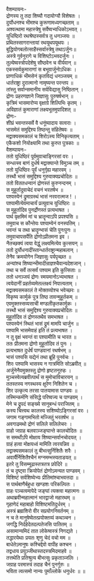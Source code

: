 वैशम्पायनः-  
द्रोणस्य तु तदा शिष्यौ गदायोग्यौ विशेषतः ।  
दुर्योधनश्च भीमश्च कुरूणामध्यगच्छताम् ॥  
अश्वत्थामा महास्त्रेषु सर्वेष्वभ्यधिकोऽभवत् ।  
युधिष्ठिरो रथश्रेष्ठस्सर्वत्र तु धनञ्जयः ॥  
प्रथितस्सागरान्तायां रथयूथपयूथपः ।  
बुद्धियोगबलोत्साहैस्सर्वास्त्रेषु तथाऽर्जुनः॥  
अस्त्रे गुर्वनुरागे च विशिष्टोऽभवदर्जुनः ।  
तुल्येष्वस्त्रोपदेशेषु सौष्ठवेन च वीर्यवान् ॥  
एकस्सर्वकुमाराणां स बभूवार्जुनोऽधिकः ।  
प्राणाधिकं भीमसेनं कृतविद्यं धनञ्जयम् ॥  
धार्तराष्ट्रा दुरात्मानो नामृष्यन्त परन्तप ॥  
तांस्तु सर्वान्समानीय सर्वविद्यासु निष्ठितान् ।  
द्रोणः प्रहरणज्ञाने जिज्ञासुः पुरुषर्षभान् ॥  
कृत्रिमं भासमारोप्य वृक्षाग्रे शिल्पिभिः कृतम् ।  
अविज्ञातं कुमाराणां लक्ष्यभूतमुपादिशत् ॥  
द्रोणः-  
शीघ्रं भवन्तस्सर्वे वै धनूंष्यादाय सत्वराः ।  
भासमेतं समुद्दिश्य तिष्ठन्तु संहितेषवः ॥  
मद्वाक्यसमकालं च शिरोऽस्य विनिकृत्यताम् ।  
एकैकशो नियोक्ष्यामि तथा कुरुत पुत्रकाः ॥  
वैशम्पायनः-  
ततो युधिष्ठिरं पूर्वमुवाचाङ्गिरसां वरः ।  
सन्धत्स्व बाणं दुर्धर्ष मद्वाक्यान्ते विमुञ्च तम् ॥  
ततो युधिष्ठिरः पूर्वं धनुर्गृह्य महारवम् ।  
तस्थौ भासं समुद्दिश्य गुरुवाक्यप्रचोदितः ॥  
ततो विततधन्वानं द्रोणस्तं कुरुनन्दनम् ।  
स मुहूर्तादुवाचेदं वचनं भरतर्षभ ॥  
पश्यस्येनं द्रुमाग्रस्थं भासं नरवरात्मज ! ।  
पश्यामीत्येवमाचार्यं प्रत्युवाच युधिष्ठिरः ॥  
स मुहूर्तादिव पुनर्द्रोणस्तं प्रत्यभाषत ।  
पार्थ वृक्षमिमं मां च भ्रातॄन्वाऽपि प्रपश्यसि ॥  
तमुवाच स कौन्तेयः पश्याम्येनं वनस्पतिम् ।  
भवन्तं च तथा भ्रातॄन्भासं चेति पुनःपुनः ॥  
तमुवाचापसर्पेति द्रोणोऽप्रीतमना इव ।  
नैतच्छक्यं त्वया वेद्धुं लक्ष्यमित्येव कुत्सयन् ॥  
ततो दुर्योधनादींस्तान्धार्तराष्ट्रान्महाबलान् ।  
तेनैव क्रमयोगेन जिज्ञासुः पर्यपृच्छत ॥  
अन्यांश्च शिष्यान्भीमादीन्राज्ञश्चैवान्यदेशजान् ।  
तथा च सर्वे तत्सर्वं पश्याम इति कुत्सिताः ॥  
ततो धनञ्जयं द्रोणः स्मयमानोऽभ्यभाषत ।  
त्वयेदानीं प्रहर्तव्यमेतल्लक्ष्यं निपात्यताम् ।  
मद्वाक्यसमकालं ते मोक्तव्योश्च भवेच्छरः ॥  
विकृष्य कार्मुकं पुत्र तिष्ठ तावन्मुहूर्तकम् ॥  
एवमुक्तस्सव्यसाची मण्डलीकृतकार्मुकः ।  
तस्थौ भासं समुद्दिश्य गुरुवाक्यप्रचोदितः ॥  
मुहूर्तादिव तं द्रोणस्तथैव समभाषत ।  
पश्यस्येनं स्थितं भासं द्रुमं मामपि चार्जुन ॥  
पश्यामि भासमेवाहं इति तं प्रत्यभाषत ।  
न तु वृक्षं भवन्तं वा पश्यामीति च भारत ॥  
ततः प्रीतमना द्रोणो मुहूर्तादिव तं पुनः ।  
प्रत्यभाषत दुर्धर्षं पाण्डवानां रथर्षभम् ॥  
भासं पश्यसि यद्येनं तथा ब्रूहि पुनर्वचः ।  
शिरः पश्यामि भासस्य न गात्रमिति सोऽब्रवीत् ॥  
अर्जुनेनैवमुक्तस्तु द्रोणो हृष्टतनूरुहः ।  
मुञ्चस्वेत्यब्रवीत्पार्थं स मुमोचाविचारयन् ॥  
ततस्तस्य नगस्थस्य क्षुरेण निशितेन च ।  
शिर उत्कृत्य तरसा पातयामास पाण्डवः ॥  
तस्मिन्कर्मणि संसिद्धे परिष्वज्य च पाण्डवम् ।  
मेने च द्रुपदं सङ्ख्ये सानुबन्धं पराजितम् ॥  
कस्य चित्त्वथ कालस्य सशिष्योऽङ्गिरसां वरः ।  
जगाम गङ्गामभितो मज्जितुं भरतर्षभ ॥  
अवगाढमथो द्रोणं सलिले सलिलेचरः ।  
ग्राहो जग्राह बलवाञ्जङ्घान्ते कालचोदितः ॥  
स समर्थोऽपि मोक्षाय शिष्यान्सर्वानचोदयत् ।  
ग्राहं हत्वा मोक्षयध्वं मामिति त्वरयन्निव ॥  
तद्वाक्यसमकालं तु बीभत्सुर्निशितैः शरैः ।  
अवार्यैर्निशितैश्चैनं मग्नमम्भस्यताडयत् ॥  
इतरे तु विसम्मूढास्तत्रतत्र प्रपेदिरे ॥  
तं च दृष्ट्वा क्रियोपेतं द्रोणोऽमन्यत पाण्डवम् ।  
विशिष्टं सर्वशिष्येभ्यः प्रीतिमांश्चाभवत्तदा ॥  
स पार्थबाणैर्बहुधा खण्डशः परिकल्पितः ।  
ग्राहः पञ्चत्वमापेदे जङ्घां त्यक्त्वा महात्मनः ॥  
अथाब्रवीन्महात्मानं भारद्वाजो महारथम् ॥  
गृहाणेदं महाबाहो विशिष्टमतिदुर्धरम् ।  
अस्त्रं ब्रह्मशिरो वीर सप्रयोगनिवर्तनम् ॥  
न च ते मानुषेष्वेतत्प्रयोक्तव्यं कथञ्चन ।  
जगद्धि निर्दहेदेतदल्पतेजसि पातितम् ॥  
असामान्यमिदं तात लोकेष्वस्त्रं निगद्यते ।  
तद्धारयेथाः प्रयतः शृणु चेदं वचो मम ॥  
बाधेतेऽमानुषः कश्चिद्देवो वापीह कश्चन ।  
तद्वधाय प्रयुञ्जीथास्तदस्त्रमिदमाहवे ॥  
तत्तथेति प्रतिश्रुत्य बीभत्सुः प्रकृताञ्जलिः ।  
जग्राह परमास्त्रं तदाह चैनं पुनर्गुरुः ॥  
भविता त्वत्समो नान्यः पुमाँल्लोके धनुर्धरः ॥ ॥  
